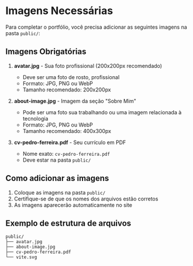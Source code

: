 # Imagens Necessárias

Para completar o portfólio, você precisa adicionar as seguintes imagens na pasta `public/`:

## Imagens Obrigatórias

1. **avatar.jpg** - Sua foto profissional (200x200px recomendado)
   - Deve ser uma foto de rosto, profissional
   - Formato: JPG, PNG ou WebP
   - Tamanho recomendado: 200x200px

2. **about-image.jpg** - Imagem da seção "Sobre Mim"
   - Pode ser uma foto sua trabalhando ou uma imagem relacionada à tecnologia
   - Formato: JPG, PNG ou WebP
   - Tamanho recomendado: 400x300px

3. **cv-pedro-ferreira.pdf** - Seu currículo em PDF
   - Nome exato: `cv-pedro-ferreira.pdf`
   - Deve estar na pasta `public/`

## Como adicionar as imagens

1. Coloque as imagens na pasta `public/`
2. Certifique-se de que os nomes dos arquivos estão corretos
3. As imagens aparecerão automaticamente no site

## Exemplo de estrutura de arquivos

```
public/
├── avatar.jpg
├── about-image.jpg
├── cv-pedro-ferreira.pdf
└── vite.svg
```